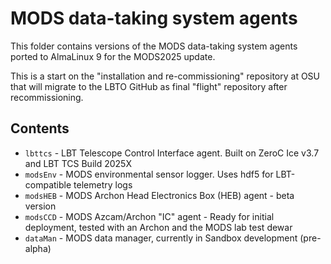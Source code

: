 # MODS data-taking system agents

This folder contains versions of the MODS data-taking system agents ported to AlmaLinux 9
for the MODS2025 update.  

This is a start on the "installation and re-commissioning" repository at OSU that will
migrate to the LBTO GitHub as final "flight" repository after recommissioning.

## Contents

 * `lbttcs` - LBT Telescope Control Interface agent.  Built on ZeroC Ice v3.7 and LBT TCS Build 2025X
 * `modsEnv` - MODS environmental sensor logger. Uses hdf5 for LBT-compatible telemetry logs 
 * `modsHEB` - MODS Archon Head Electronics Box (HEB) agent - beta version
 * `modsCCD` - MODS Azcam/Archon "IC" agent - Ready for initial deployment, tested with an Archon and the MODS lab test dewar
 * `dataMan` - MODS data manager, currently in Sandbox development (pre-alpha)

